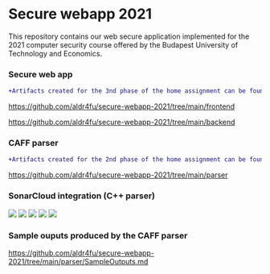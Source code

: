 # Secure webapp 2021

This repository contains our web secure application implemented for the 2021 computer security course offered by the Budapest University of Technology and Economics.

### Secure web app

```diff
+Artifacts created for the 3nd phase of the home assignment can be found in the `frontend` and `backend` directories:
```
https://github.com/aldr4fu/secure-webapp-2021/tree/main/frontend

https://github.com/aldr4fu/secure-webapp-2021/tree/main/backend

### CAFF parser

```diff
+Artifacts created for the 2nd phase of the home assignment can be found in the `parser` directory:
```
https://github.com/aldr4fu/secure-webapp-2021/tree/main/parser

### SonarCloud integration (C++ parser)
[![](https://sonarcloud.io/api/project_badges/measure?project=aldr4fu_secure-webapp-2021&metric=security_rating)](https://sonarcloud.io/summary/overall?id=aldr4fu_secure-webapp-2021)
[![](https://sonarcloud.io/api/project_badges/measure?project=aldr4fu_secure-webapp-2021&metric=reliability_rating)](https://sonarcloud.io/summary/overall?id=aldr4fu_secure-webapp-2021)
[![](https://sonarcloud.io/api/project_badges/measure?project=aldr4fu_secure-webapp-2021&metric=vulnerabilities)](https://sonarcloud.io/summary/overall?id=aldr4fu_secure-webapp-2021)
[![](https://sonarcloud.io/api/project_badges/measure?project=aldr4fu_secure-webapp-2021&metric=bugs)](https://sonarcloud.io/summary/overall?id=aldr4fu_secure-webapp-2021)
[![](https://sonarcloud.io/api/project_badges/measure?project=aldr4fu_secure-webapp-2021&metric=code_smells)](https://sonarcloud.io/summary/overall?id=aldr4fu_secure-webapp-2021)

### Sample ouputs produced by the CAFF parser
https://github.com/aldr4fu/secure-webapp-2021/tree/main/parser/SampleOutputs.md
